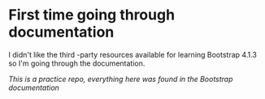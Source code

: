 # First time going through documentation
I didn't like the third -party resources available for learning Bootstrap 4.1.3 so I'm going through the documentation. 

*This is a practice repo, everything here was found in the Bootstrap documentation*
